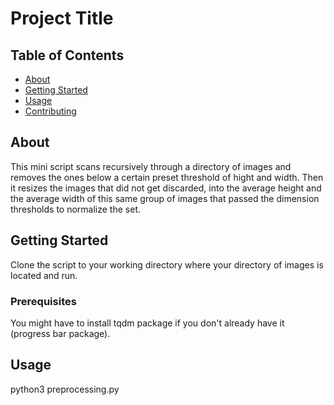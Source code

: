 # Project Title

## Table of Contents

- [About](#about)
- [Getting Started](#getting_started)
- [Usage](#usage)
- [Contributing](../CONTRIBUTING.md)

## About <a name = "about"></a>

This mini script scans recursively through a directory of images and removes the ones below a certain preset threshold of hight and width.
Then it resizes the images that did not get discarded, into the average height and the average width of this same group of images that passed the dimension thresholds to normalize the set.

## Getting Started <a name = "getting_started"></a>

Clone the script to your working directory where your directory of images is located and run.

### Prerequisites

You might have to install tqdm package if you don't already have it (progress bar package).

## Usage <a name = "usage"></a>

python3 preprocessing.py
